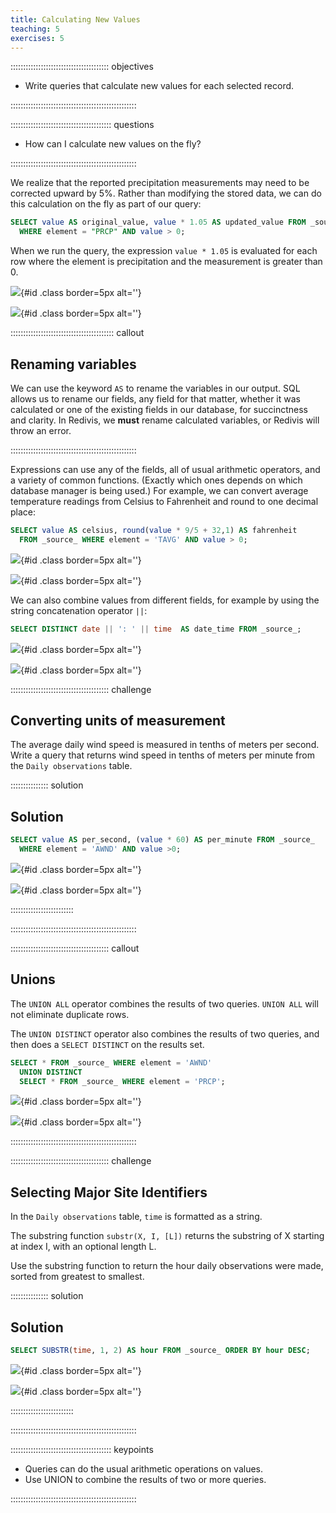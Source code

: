 ```yaml
---
title: Calculating New Values
teaching: 5
exercises: 5
---
```


::::::::::::::::::::::::::::::::::::::: objectives

- Write queries that calculate new values for each selected record.

::::::::::::::::::::::::::::::::::::::::::::::::::

:::::::::::::::::::::::::::::::::::::::: questions

- How can I calculate new values on the fly?

::::::::::::::::::::::::::::::::::::::::::::::::::

We realize that the reported precipitation measurements
may need to be corrected upward by 5%.
Rather than modifying the stored data,
we can do this calculation on the fly
as part of our query:

```sql
SELECT value AS original_value, value * 1.05 AS updated_value FROM _source_ 
  WHERE element = "PRCP" AND value > 0;
```

When we run the query,
the expression `value * 1.05` is evaluated for each row where the element is precipitation and the measurement is greater than 0.

![](fig/05.1_calculation_5_percent_query.png){#id .class border=5px alt=''}


![](fig/05.2_calculation_5_percent_output.png){#id .class border=5px alt=''}




:::::::::::::::::::::::::::::::::::::::::  callout

## Renaming variables

We can use the keyword `AS` to rename the variables in our output. SQL allows us to rename our fields, any field for that matter, whether it was calculated or one of the existing fields in our database, for succinctness and clarity. In Redivis, we **must** rename calculated variables, or Redivis will throw an error.


::::::::::::::::::::::::::::::::::::::::::::::::::


Expressions can use any of the fields,
all of usual arithmetic operators,
and a variety of common functions.
(Exactly which ones depends on which database manager is being used.)
For example,
we can convert average temperature readings from Celsius to Fahrenheit
and round to one decimal place:

```sql
SELECT value AS celsius, round(value * 9/5 + 32,1) AS fahrenheit 
  FROM _source_ WHERE element = 'TAVG' AND value > 0;
```

![](fig/05.3_celsius_farenheit_query.png){#id .class border=5px alt=''}


![](fig/05.4_celsius_farenheit_output.png){#id .class border=5px alt=''}



We can also combine values from different fields,
for example by using the string concatenation operator `||`:

```sql
SELECT DISTINCT date || ': ' || time  AS date_time FROM _source_;
```

![](fig/05.5_string_concat_query.png){#id .class border=5px alt=''}


![](fig/05.6_string_concat_output.png){#id .class border=5px alt=''}

:::::::::::::::::::::::::::::::::::::::  challenge

## Converting units of measurement

The average daily wind speed is measured in tenths of meters per second.
Write a query that returns wind speed in tenths of meters per minute
from the `Daily observations` table.

:::::::::::::::  solution

## Solution

```sql
SELECT value AS per_second, (value * 60) AS per_minute FROM _source_ 
  WHERE element = 'AWND' AND value >0;
```

![](fig/05.7_second_to_minute_query.png){#id .class border=5px alt=''}


![](fig/05.8_second_to_minute_output.png){#id .class border=5px alt=''}


:::::::::::::::::::::::::

::::::::::::::::::::::::::::::::::::::::::::::::::

:::::::::::::::::::::::::::::::::::::::  callout

## Unions

The `UNION ALL` operator combines the results of two queries. 
`UNION ALL` will not eliminate duplicate rows.

The `UNION DISTINCT` operator also combines the results of two queries, and then
does a `SELECT DISTINCT` on the results set.

```sql
SELECT * FROM _source_ WHERE element = 'AWND' 
  UNION DISTINCT
  SELECT * FROM _source_ WHERE element = 'PRCP';
```

![](fig/05.9_union_all_query.png){#id .class border=5px alt=''}


![](fig/05.10_union_all_output.png){#id .class border=5px alt=''}

::::::::::::::::::::::::::::::::::::::::::::::::::

:::::::::::::::::::::::::::::::::::::::  challenge

## Selecting Major Site Identifiers

In the `Daily observations` table, `time` is formatted as a string.

The substring function `substr(X, I, [L])`
returns the substring of X starting at index I, with an optional length L.

Use the substring function to return the hour daily observations were made, sorted from greatest to smallest.

:::::::::::::::  solution

## Solution

```sql
SELECT SUBSTR(time, 1, 2) AS hour FROM _source_ ORDER BY hour DESC;
```

![](fig/05.11_substring_query.png){#id .class border=5px alt=''}


![](fig/05.12_substring_query.png){#id .class border=5px alt=''}

:::::::::::::::::::::::::

::::::::::::::::::::::::::::::::::::::::::::::::::

:::::::::::::::::::::::::::::::::::::::: keypoints

- Queries can do the usual arithmetic operations on values.
- Use UNION to combine the results of two or more queries.

::::::::::::::::::::::::::::::::::::::::::::::::::


